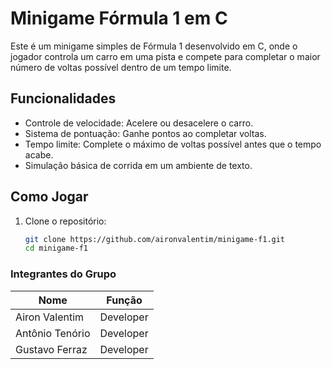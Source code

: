 # Minigame Fórmula 1 em C

Este é um minigame simples de Fórmula 1 desenvolvido em C, onde o jogador controla um carro em uma pista e compete para completar o maior número de voltas possível dentro de um tempo limite.

## Funcionalidades

- Controle de velocidade: Acelere ou desacelere o carro.
- Sistema de pontuação: Ganhe pontos ao completar voltas.
- Tempo limite: Complete o máximo de voltas possível antes que o tempo acabe.
- Simulação básica de corrida em um ambiente de texto.

## Como Jogar

1. Clone o repositório:
   ```bash
   git clone https://github.com/aironvalentim/minigame-f1.git
   cd minigame-f1

### Integrantes do Grupo

| Nome               | Função             |
|--------------------|--------------------|
| Airon Valentim     | Developer          |
| Antônio Tenório    | Developer          |
| Gustavo Ferraz     | Developer          |


